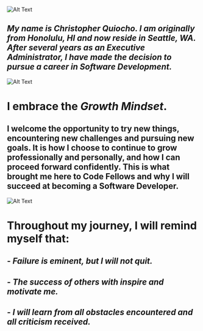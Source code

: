 ![Alt Text](https://www.infiniticube.com/images/Custom-Software-Development.png)     
     
     
## ***My name is Christopher Quiocho. I am originally from Honolulu, HI and now reside in Seattle, WA. After several years as an Executive Administrator, I have made the decision to pursue a career in Software Development.***     
     
     
![Alt Text](https://i.ytimg.com/vi/YG4t8SGQsvA/maxresdefault.jpg)     
     
     
# I embrace the ***Growth Mindset***.   

## I welcome the opportunity to try new things, encountering new challenges and pursuing new goals. It is how I choose to continue to grow professionally and personally, and how I can proceed forward confidently. This is what brought me here to Code Fellows and why I will succeed at becoming a Software Developer.     
     
     
![Alt Text](https://alexandriawellness.com/wp-content/uploads/growth-vs-fixed-mindset.png)     
     
     
# **Throughout my journey, I will remind myself that:**     

   ## - *Failure is eminent, but I will not quit.*
   ## - *The success of others with inspire and motivate me.*
   ## - *I will learn from all obstacles encountered and all criticism received.*
